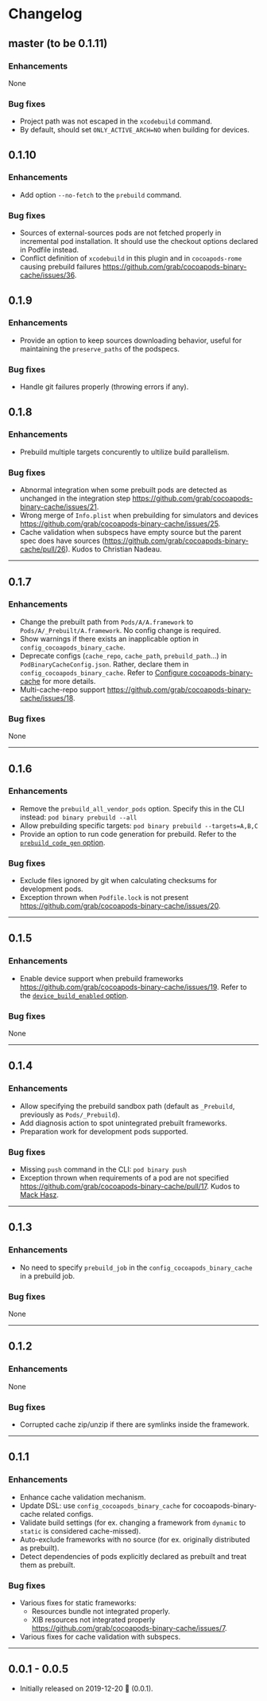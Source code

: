 # Changelog

## master (to be 0.1.11)
### Enhancements
None

### Bug fixes
- Project path was not escaped in the `xcodebuild` command.
- By default, should set `ONLY_ACTIVE_ARCH=NO` when building for devices.

## 0.1.10
### Enhancements
- Add option `--no-fetch` to the `prebuild` command.

### Bug fixes
- Sources of external-sources pods are not fetched properly in incremental pod installation. It should use the checkout options declared in Podfile instead.
- Conflict definition of `xcodebuild` in this plugin and in `cocoapods-rome` causing prebuild failures https://github.com/grab/cocoapods-binary-cache/issues/36.

## 0.1.9
### Enhancements
- Provide an option to keep sources downloading behavior, useful for maintaining the `preserve_paths` of the podspecs.

### Bug fixes
- Handle git failures properly (throwing errors if any).

## 0.1.8
### Enhancements
- Prebuild multiple targets concurently to ultilize build parallelism.

### Bug fixes
- Abnormal integration when some prebuilt pods are detected as unchanged in the integration step https://github.com/grab/cocoapods-binary-cache/issues/21.
- Wrong merge of `Info.plist` when prebuilding for simulators and devices https://github.com/grab/cocoapods-binary-cache/issues/25.
- Cache validation when subspecs have empty source but the parent spec does have sources (https://github.com/grab/cocoapods-binary-cache/pull/26). Kudos to Christian Nadeau.

---
## 0.1.7
### Enhancements
- Change the prebuilt path from `Pods/A/A.framework` to `Pods/A/_Prebuilt/A.framework`. No config change is required.
- Show warnings if there exists an inapplicable option in `config_cocoapods_binary_cache`.
- Deprecate configs (`cache_repo`, `cache_path`, `prebuild_path`...) in `PodBinaryCacheConfig.json`. Rather, declare them in `config_cocoapods_binary_cache`. Refer to [Configure cocoapods-binary-cache](/docs/configure_cocoapods_binary_cache.md) for more details.
- Multi-cache-repo support https://github.com/grab/cocoapods-binary-cache/issues/18.

### Bug fixes
None

---
## 0.1.6
### Enhancements
- Remove the `prebuild_all_vendor_pods` option. Specify this in the CLI instead: `pod binary prebuild --all`
- Allow prebuilding specific targets: `pod binary prebuild --targets=A,B,C`
- Provide an option to run code generation for prebuild. Refer to the [`prebuild_code_gen` option](/docs/configure_cocoapods_binary_cache.md).

### Bug fixes
- Exclude files ignored by git when calculating checksums for development pods.
- Exception thrown when `Podfile.lock` is not present https://github.com/grab/cocoapods-binary-cache/issues/20.

---
## 0.1.5
### Enhancements
- Enable device support when prebuild frameworks https://github.com/grab/cocoapods-binary-cache/issues/19. Refer to the [`device_build_enabled` option](/docs/configure_cocoapods_binary_cache.md).

### Bug fixes
None

---
## 0.1.4
### Enhancements
- Allow specifying the prebuild sandbox path (default as `_Prebuild`, previously as `Pods/_Prebuild`).
- Add diagnosis action to spot unintegrated prebuilt frameworks.
- Preparation work for development pods supported.

### Bug fixes
- Missing `push` command in the CLI: `pod binary push`
- Exception thrown when requirements of a pod are not specified https://github.com/grab/cocoapods-binary-cache/pull/17. Kudos to [Mack Hasz](https://github.com/lazyvar).

---
## 0.1.3
### Enhancements
- No need to specify `prebuild_job` in the `config_cocoapods_binary_cache` in a prebuild job.

### Bug fixes
None

---
## 0.1.2
### Enhancements
None

### Bug fixes
- Corrupted cache zip/unzip if there are symlinks inside the framework.

---
## 0.1.1
### Enhancements
- Enhance cache validation mechanism.
- Update DSL: use `config_cocoapods_binary_cache` for cocoapods-binary-cache related configs.
- Validate build settings (for ex. changing a framework from `dynamic` to `static` is considered cache-missed).
- Auto-exclude frameworks with no source (for ex. originally distributed as prebuilt).
- Detect dependencies of pods explicitly declared as prebuilt and treat them as prebuilt.

### Bug fixes
- Various fixes for static frameworks:
  - Resources bundle not integrated properly.
  - XIB resources not integrated properly https://github.com/grab/cocoapods-binary-cache/issues/7.
- Various fixes for cache validation with subspecs.

---
## 0.0.1 - 0.0.5
- Initially released on 2019-12-20 🎉 (0.0.1).

